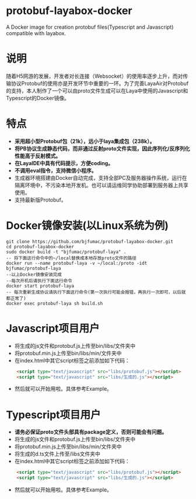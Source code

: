 # protobuf-layabox-docker
A Docker image for creation protobuf files(Typescript and Javascript) compatible with layabox.
# 说明
随着H5网游的发展，开发者对长连接（Websocket）的使用率逐步上升，而对传输协议Protobuf的使用亦是开发环节中重要的一环。为了完善LayaAir对Protobuf的支持，本人制作了一个可以由proto文件生成可以在Laya中使用的Javascript和Typescript的Docker镜像。  
# 特点
* **采用超小型Protobuf包（21k），远小于laya集成包（238k）。**
* **将PB协议生成静态代码，而非通过反射proto文件实现，因此序列化/反序列化性能高于反射模式。**
* **在LayaIDE中具有代码提示，方便coding。**
* **不调用eval指令，支持微信小程序。**
* 生成器环境搭建由Docker自动完成，支持全部PC及服务器操作系统，运行在隔离环境中，不污染本地开发机。也可以请运维同学协助部署到服务器上共享使用。
* 支持最新版Protobuf。

# Docker镜像安装(以Linux系统为例)
```
git clone https://github.com/bjfumac/protobuf-layabox-docker.git
cd protobuf-layabox-docker
sudo docker build -t "bjfumac/protobuf-laya" .
-- 将下面这行命令中的~/local替换成本地存放proto文件的路径
docker run --name protobuf-laya -v ~/local:/proto -idt bjfumac/protobuf-laya
--以上Docker镜像安装完成
--每次开机后请执行下面这行命令
docker start protobuf-laya
-- 每次重新生成协议请执行下面这行命令(第一次执行可能会报错，再执行一次即可，以后就都正常了)
docker exec protobuf-laya sh build.sh
```
# Javascript项目用户
* 将生成的js文件和protobuf.js上传至bin/libs/文件夹中
* 将protobuf.min.js上传至bin/libs/min/文件夹中
* 在index.html中其它script标签之前添加如下代码：
```html
	<script type="text/javascript" src="libs/protobuf.js"></script>
	<script type="text/javascript" src="libs/生成的.js"></script>
```
* 然后就可以开始用啦。具体参考Example。
# Typescript项目用户
* **请务必保证proto文件头部具有package定义，否则可能会有问题。**
* 将生成的js文件和protobuf.js上传至bin/libs/文件夹中
* 将protobuf.min.js上传至bin/libs/min/文件夹中
* 将生成的d.ts文件上传至/libs文件夹中
* 在index.html中其它script标签之前添加如下代码：
```html
	<script type="text/javascript" src="libs/protobuf.js"></script>
	<script type="text/javascript" src="libs/生成的.js"></script>
```
* 然后就可以开始用啦。具体参考Example。

